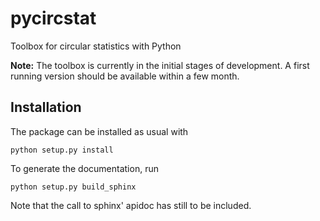 pycircstat
==========

Toolbox for circular statistics with Python

**Note:** The toolbox is currently in the initial stages of development. A first running version should be available within a few month. 

Installation
------------

The package can be installed as usual with

    python setup.py install

To generate the documentation, run

    python setup.py build_sphinx

Note that the call to sphinx' apidoc has still to be included.
